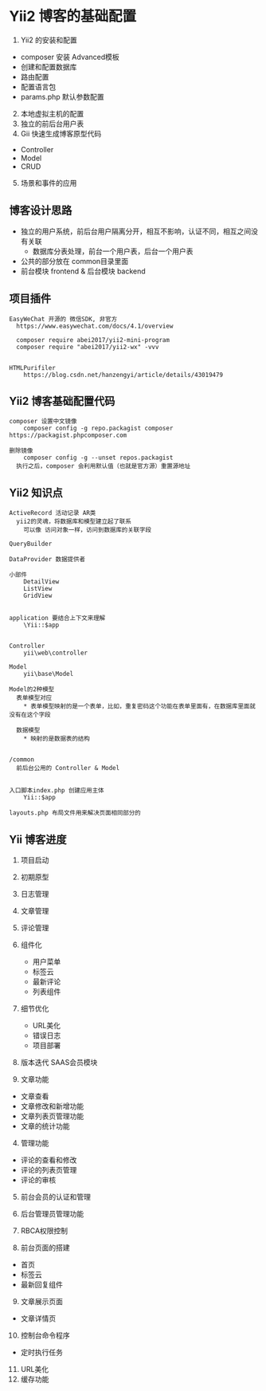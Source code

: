 # Yii2 博客的基础配置
1. Yii2 的安装和配置
  * composer 安装 Advanced模板
  * 创建和配置数据库
  * 路由配置
  * 配置语言包
  * params.php 默认参数配置

2. 本地虚拟主机的配置
3. 独立的前后台用户表
4. Gii 快速生成博客原型代码
  * Controller
  * Model
  * CRUD

5. 场景和事件的应用



## 博客设计思路
* 独立的用户系统，前后台用户隔离分开，相互不影响，认证不同，相互之间没有关联
  * 数据库分表处理，前台一个用户表，后台一个用户表
* 公共的部分放在 common目录里面
* 前台模块 frontend & 后台模块 backend


## 项目插件
```
EasyWeChat 开源的 微信SDK, 非官方
  https://www.easywechat.com/docs/4.1/overview

  composer require abei2017/yii2-mini-program
  composer require "abei2017/yii2-wx" -vvv


HTMLPurifiler
	https://blog.csdn.net/hanzengyi/article/details/43019479

```




## Yii2 博客基础配置代码
```
composer 设置中文镜像
	composer config -g repo.packagist composer https://packagist.phpcomposer.com

删除镜像
	composer config -g --unset repos.packagist
  执行之后，composer 会利用默认值（也就是官方源）重置源地址

```



## Yii2 知识点
```
ActiveRecord 活动记录 AR类
  yii2的灵魂，将数据库和模型建立起了联系
	可以像 访问对象一样，访问到数据库的关联字段

QueryBuilder

DataProvider 数据提供者

小部件
	DetailView
	ListView
	GridView


application 要结合上下文来理解
	\Yii::$app


Controller
	yii\web\controller

Model
	yii\base\Model

Model的2种模型
  表单模型对应
	* 表单模型映射的是一个表单，比如，重复密码这个功能在表单里面有，在数据库里面就没有在这个字段

  数据模型
	* 映射的是数据表的结构


/common 
  前后台公用的 Controller & Model


入口脚本index.php 创建应用主体
	Yii::$app
  
layouts.php	布局文件用来解决页面相同部分的

```



## Yii 博客进度
1. 项目启动
2. 初期原型
3. 日志管理
4. 文章管理
5. 评论管理
6. 组件化
	* 用户菜单
	* 标签云
	* 最新评论
	* 列表组件
7. 细节优化
	* URL美化
	* 错误日志
	* 项目部署

8. 版本迭代
	SAAS会员模块



3. 文章功能
  * 文章查看
  * 文章修改和新增功能
  * 文章列表页管理功能
  * 文章的统计功能

4. 管理功能
  * 评论的查看和修改
  * 评论的列表页管理
  * 评论的审核

5. 前台会员的认证和管理
6. 后台管理员管理功能
7. RBCA权限控制

8. 前台页面的搭建
  * 首页
  * 标签云
  * 最新回复组件

9. 文章展示页面
  * 文章详情页

10. 控制台命令程序
  * 定时执行任务

11. URL美化
12. 缓存功能